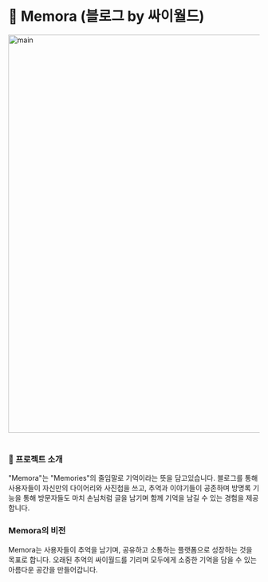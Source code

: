 # 🌰 Memora (블로그 by 싸이월드)
<img width="799" alt="main" src="https://github.com/AN-YEJU/team4_project/assets/126753514/3069bbe5-44ed-4b7d-9a38-c39be044ca44">

<br/>
<br/>

### 📢 프로젝트 소개 
"Memora"는 "Memories"의 줄임말로 기억이라는 뜻을 담고있습니다.
 블로그를 통해 사용자들이 자신만의 다이어리와 사진첩을 쓰고, 추억과 이야기들이 공존하며 
 방명록 기능을 통해 방문자들도 마치 손님처럼 글을 남기며 함께 기억을 남길 수 있는 경험을 제공합니다.

### Memora의 비전
Memora는 사용자들이 추억을 남기며, 공유하고 소통하는 플랫폼으로 성장하는 것을 목표로 합니다.
 오래된 추억의 싸이월드를 기리며 모두에게 소중한 기억을 담을 수 있는 아름다운 공간을 만들어갑니다.

